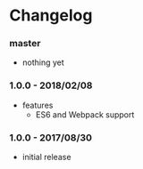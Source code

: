 # Changelog

### master

* nothing yet

### 1.0.0 - 2018/02/08

* features
    * ES6 and Webpack support

### 1.0.0 - 2017/08/30

* initial release
